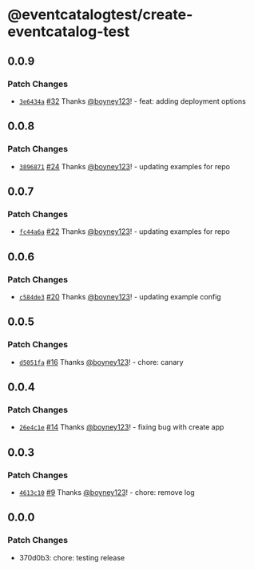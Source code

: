 # @eventcatalogtest/create-eventcatalog-test

## 0.0.9

### Patch Changes

- [`3e6434a`](https://github.com/boyney123/eventcatalog/commit/3e6434a4ab44efd54a58eee3adb8d9f3f8f57e8d) [#32](https://github.com/boyney123/eventcatalog/pull/32) Thanks [@boyney123](https://github.com/boyney123)! - feat: adding deployment options

## 0.0.8

### Patch Changes

- [`3896871`](https://github.com/boyney123/eventcatalog/commit/3896871d61cd3ec0af176a2c6897e7f14f698723) [#24](https://github.com/boyney123/eventcatalog/pull/24) Thanks [@boyney123](https://github.com/boyney123)! - updating examples for repo

## 0.0.7

### Patch Changes

- [`fc44a6a`](https://github.com/boyney123/eventcatalog/commit/fc44a6ad53e7ec9aec2b7c0f926ad27ba61e2a0f) [#22](https://github.com/boyney123/eventcatalog/pull/22) Thanks [@boyney123](https://github.com/boyney123)! - updating examples for repo

## 0.0.6

### Patch Changes

- [`c584de3`](https://github.com/boyney123/eventcatalog/commit/c584de34c9089a8fe8b4f40072f9cc5aec29f8df) [#20](https://github.com/boyney123/eventcatalog/pull/20) Thanks [@boyney123](https://github.com/boyney123)! - updating example config

## 0.0.5

### Patch Changes

- [`d5051fa`](https://github.com/boyney123/eventcatalog/commit/d5051faed1a9e724eb4438c12ccf02207357a8d9) [#16](https://github.com/boyney123/eventcatalog/pull/16) Thanks [@boyney123](https://github.com/boyney123)! - chore: canary

## 0.0.4

### Patch Changes

- [`26e4c1e`](https://github.com/boyney123/eventcatalog/commit/26e4c1e136f5a14af963f8efbf2cd31bb079c866) [#14](https://github.com/boyney123/eventcatalog/pull/14) Thanks [@boyney123](https://github.com/boyney123)! - fixing bug with create app

## 0.0.3

### Patch Changes

- [`4613c10`](https://github.com/boyney123/eventcatalog/commit/4613c10ecbb8825d266ea1db7ff8b4d00d6bba32) [#9](https://github.com/boyney123/eventcatalog/pull/9) Thanks [@boyney123](https://github.com/boyney123)! - chore: remove log

## 0.0.0

### Patch Changes

- 370d0b3: chore: testing release
